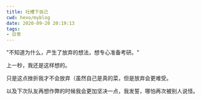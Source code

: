 ```yaml
---
title: 吐槽下自己
cwd: hexo/myblog
date: 2020-09-20 20:19:13
tags:
- 日常
---
```


"不知道为什么，产生了放弃的想法，想专心准备考研。"

上一秒，我还是这样想的。

只是这点挫折我才不会放弃（虽然自己是真的菜，但是放弃会更难受。

以及下次队友再想作弊的时候我会更加坚决一点，我发誓，哪怕再次被别人说怪。

